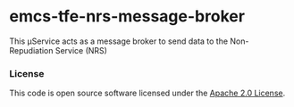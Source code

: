 
# emcs-tfe-nrs-message-broker

This µService acts as a message broker to send data to the Non-Repudiation Service (NRS)

### License

This code is open source software licensed under the [Apache 2.0 License]("http://www.apache.org/licenses/LICENSE-2.0.html").